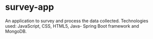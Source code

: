 # survey-app
An application to survey and process the data collected. Technologies used: JavaScript, CSS, HTML5, Java- Spring Boot framework and MongoDB.
